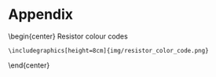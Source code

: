 # Appendix

\begin{center}
    Resistor colour codes

    \includegraphics[height=8cm]{img/resistor_color_code.png}
\end{center}
